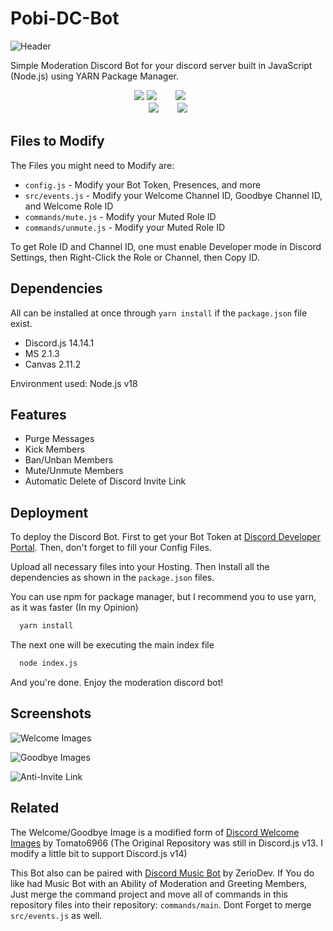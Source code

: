 
# Pobi-DC-Bot
![Header](https://static.cdn.phobos.id/assets/project/pobi-dc-bot/header.jpg)

Simple Moderation Discord Bot for your discord server built in JavaScript (Node.js) using YARN Package Manager.

<p align="center">
<img src="https://img.shields.io/badge/javascript-%23323330.svg?style=for-the-badge&logo=javascript&logoColor=%23F7DF1E">
<img src="https://img.shields.io/badge/node.js-6DA55F?style=for-the-badge&logo=node.js&logoColor=white">ㅤㅤ
<img src="https://img.shields.io/badge/yarn-%232C8EBB.svg?style=for-the-badge&logo=yarn&logoColor=white">ㅤㅤ<br>
<img src="https://img.shields.io/badge/Maintenated-No-red.svg?style=for-the-badge">ㅤㅤ
<img src="https://img.shields.io/badge/Pull_Request-No-red.svg?style=for-the-badge">
</p>

## Files to Modify
The Files you might need to Modify are:
- ``config.js`` - Modify your Bot Token, Presences, and more
- ``src/events.js`` - Modify your Welcome Channel ID, Goodbye Channel ID, and Welcome Role ID
- ``commands/mute.js`` - Modify your Muted Role ID
- ``commands/unmute.js`` - Modify your Muted Role ID

To get Role ID and Channel ID, one must enable Developer mode in Discord Settings, then Right-Click the Role or Channel, then Copy ID.

## Dependencies
All can be installed at once through ``yarn install`` if the ``package.json`` file exist.
- Discord.js 14.14.1
- MS 2.1.3
- Canvas 2.11.2

Environment used: Node.js v18
## Features

- Purge Messages
- Kick Members
- Ban/Unban Members
- Mute/Unmute Members
- Automatic Delete of Discord Invite Link

## Deployment

To deploy the Discord Bot. First to get your Bot Token at [Discord Developer Portal](https://discord.com/developers). Then, don't forget to fill your Config Files.

Upload all necessary files into your Hosting. Then Install all the dependencies as shown in the ``package.json`` files.

You can use npm for package manager, but I recommend you to use yarn, as it was faster (In my Opinion)

```bash
  yarn install
```
The next one will be executing the main index file
```bash
  node index.js
```
And you're done. Enjoy the moderation discord bot!

## Screenshots

![Welcome Images](https://static.cdn.phobos.id/assets/project/pobi-dc-bot/welcome.jpg)

![Goodbye Images](https://static.cdn.phobos.id/assets/project/pobi-dc-bot/goodbye.jpg)

![Anti-Invite Link](https://static.cdn.phobos.id/assets/project/pobi-dc-bot/detection.jpg)

## Related

The Welcome/Goodbye Image is a modified form of [Discord Welcome Images](https://github.com/Tomato6966/Discord-Welcome-Images/tree/main) by Tomato6966 (The Original Repository was still in Discord.js v13. I modify a little bit to support Discord.js v14) 

This Bot also can be paired with [Discord Music Bot](https://github.com/ZerioDev/Music-bot) by ZerioDev. If You do like had Music Bot with an Ability of Moderation and Greeting Members, Just merge the command project and move all of commands in this repository files into their repository: ``commands/main``. Dont Forget to merge ``src/events.js`` as well.


